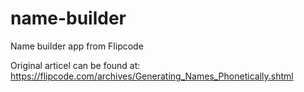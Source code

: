 # name-builder
Name builder app from Flipcode

Original articel can be found at: https://flipcode.com/archives/Generating_Names_Phonetically.shtml